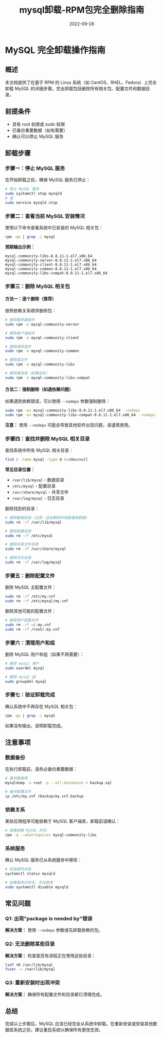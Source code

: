 ﻿---
title: mysql卸载-RPM包完全删除指南
category:
  - Linux
  - 软件安装与包管理
tag:
  - mysql
  - rpm
  - 软件卸载
date: 2022-09-28

---

# MySQL 完全卸载操作指南

## 概述

本文档提供了在基于 RPM 的 Linux 系统（如 CentOS、RHEL、Fedora）上完全卸载 MySQL 的详细步骤。完全卸载包括删除所有相关包、配置文件和数据目录。

## 前提条件

- 具有 root 权限或 sudo 权限
- 已备份重要数据（如有需要）
- 确认可以停止 MySQL 服务

## 卸载步骤

### 步骤一：停止 MySQL 服务

在开始卸载之前，确保 MySQL 服务已停止：

```bash
# 停止 MySQL 服务
sudo systemctl stop mysqld
# 或
sudo service mysqld stop
```

### 步骤二：查看当前 MySQL 安装情况

使用以下命令查看系统中已安装的 MySQL 相关包：

```bash
rpm -qa | grep -i mysql
```

**预期输出示例：**
```
mysql-community-libs-8.0.11-1.el7.x86_64
mysql-community-server-8.0.11-1.el7.x86_64
mysql-community-client-8.0.11-1.el7.x86_64
mysql-community-common-8.0.11-1.el7.x86_64
mysql-community-libs-compat-8.0.11-1.el7.x86_64
```

### 步骤三：删除 MySQL 相关包

#### 方法一：逐个删除（推荐）

按照依赖关系顺序删除包：

```bash
# 删除服务器组件
sudo rpm -e mysql-community-server

# 删除客户端组件
sudo rpm -e mysql-community-client

# 删除通用组件
sudo rpm -e mysql-community-common

# 删除库文件
sudo rpm -e mysql-community-libs

# 删除兼容库（如果存在）
sudo rpm -e mysql-community-libs-compat
```

#### 方法二：强制删除（如遇依赖问题）

如果遇到依赖错误，可以使用 `--nodeps` 参数强制删除：

```bash
sudo rpm -ev mysql-community-libs-8.0.11-1.el7.x86_64 --nodeps
sudo rpm -ev mysql-community-libs-compat-8.0.11-1.el7.x86_64 --nodeps
```

**注意：** 使用 `--nodeps` 可能会导致其他软件出现问题，请谨慎使用。

### 步骤四：查找并删除 MySQL 相关目录

查找系统中所有 MySQL 相关目录：

```bash
find / -name mysql -type d 2>/dev/null
```

**常见目录位置：**
- `/var/lib/mysql` - 数据目录
- `/etc/mysql` - 配置目录
- `/usr/share/mysql` - 共享文件
- `/var/log/mysql` - 日志目录

删除找到的目录：

```bash
# 删除数据目录（注意：这会删除所有数据库数据）
sudo rm -rf /var/lib/mysql

# 删除配置目录
sudo rm -rf /etc/mysql

# 删除共享文件目录
sudo rm -rf /usr/share/mysql

# 删除日志目录
sudo rm -rf /var/log/mysql
```

### 步骤五：删除配置文件

删除 MySQL 主配置文件：

```bash
sudo rm -rf /etc/my.cnf
sudo rm -rf /etc/mysql/my.cnf
```

删除其他可能的配置文件：

```bash
# 删除用户配置文件
sudo rm -rf ~/.my.cnf
sudo rm -rf /root/.my.cnf
```

### 步骤六：清理用户和组

删除 MySQL 用户和组（如果不再需要）：

```bash
# 删除 mysql 用户
sudo userdel mysql

# 删除 mysql 组
sudo groupdel mysql
```

### 步骤七：验证卸载完成

确认系统中不再存在 MySQL 相关包：

```bash
rpm -qa | grep -i mysql
```

如果没有输出，说明卸载完成。

## 注意事项

### 数据备份

在执行卸载前，请务必备份重要数据：

```bash
# 备份数据库
mysqldump -u root -p --all-databases > backup.sql

# 备份配置文件
cp /etc/my.cnf /backup/my.cnf.backup
```

### 依赖关系

某些应用程序可能依赖于 MySQL 客户端库，卸载前请确认：

```bash
# 查看依赖 MySQL 的包
rpm -q --whatrequires mysql-community-libs
```

### 系统服务

确认 MySQL 服务已从系统服务中移除：

```bash
# 检查服务状态
systemctl status mysqld

# 如果服务仍存在，手动禁用
sudo systemctl disable mysqld
```

## 常见问题

### Q1: 出现"package is needed by"错误

**解决方案：** 使用 `--nodeps` 参数或先卸载依赖的包。

### Q2: 无法删除某些目录

**解决方案：** 检查是否有进程正在使用这些目录：

```bash
lsof +D /var/lib/mysql
fuser -v /var/lib/mysql
```

### Q3: 重新安装时出现冲突

**解决方案：** 确保所有配置文件和目录都已清理完成。

## 总结

完成以上步骤后，MySQL 应该已经完全从系统中卸载。在重新安装或安装其他数据库系统之前，建议重启系统以确保所有更改生效。
